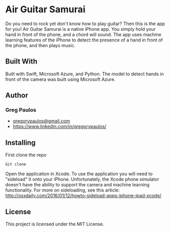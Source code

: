 # Air Guitar Samurai
Do you need to rock yet don't know how to play guitar? Then this is the app for you! Air Guitar Samurai is a native iPhone app. You simply hold your hand in front of the phone, and a chord will sound. The app uses machine learning features of the iPhone to detect the presence of a hand in front of the phone, and then plays music. 

## Built With
Built with Swift, Microsoft Azure, and Python. The model to detect hands in front of the camera was built using Microsoft Azure.

## Author
### Greg Paulos
* gregorypaulos@gmail.com
* https://www.linkedin.com/in/gregorypaulos/

## Installing
First clone the repo

```
Git clone 
```

Open the application in Xcode. To use the application you will need to "sideload" it onto your iPhone. Unfortunately, the Xcode phone simulator doesn't have the ability to support the camera and machine learning functionality. For more on sideloading, see this article: http://osxdaily.com/2016/01/12/howto-sideload-apps-iphone-ipad-xcode/

## License
This project is licensed under the MIT License.
